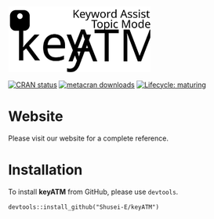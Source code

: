 
<!-- README.md is generated from README.Rmd. Please edit that file -->

<img src="images/keyATM_logoFull.svg" alt="keyATM: Keyword Assisted Topic Models" width="290"/>

<!-- badges: start -->

[![CRAN
status](https://www.r-pkg.org/badges/version/keyATM)](https://CRAN.R-project.org/package=keyATM)
[![metacran
downloads](https://cranlogs.r-pkg.org/badges/grand-total/keyATM)](https://cran.r-project.org/package=keyATM)
[![Lifecycle:
maturing](https://img.shields.io/badge/lifecycle-maturing-blue.svg)](https://www.tidyverse.org/lifecycle/#maturing)
<!-- badges: end -->

# Website
Please visit our website for a complete reference.

# Installation
To install **keyATM** from GitHub, please use `devtools`.
```
devtools::install_github("Shusei-E/keyATM")
```
